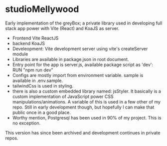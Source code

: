# studioMellywood
Early implementation of the greyBox; a private library used in developing full stack app power with Vite (React) and KoaJS as server.

- Frontend Vite ReactJS
- backend KoaJS
- Develeopment: Vite development server using vite's createServer module
- Libraries are available in package.json in root document.
- Entry point for the app is server.js, available package script as 'dev': RUN "npm run  dev"
- Configs are mostly import from environment variable. sample is available in .env.sample.
- tailwindCss is used in styling.
- there is also a custom embedded library named: jsStyler. It basically is a custom implementation of JavaScript power CSS manipulations/animations. A variable of this is used in a few other of my repo. Still in early development though, but hopefully I can make that public once in a good place.
- Worthy mention, Postgresql has been used in 90% of my project. This is no exception.

This version has since been archived and development continues in private repos.
